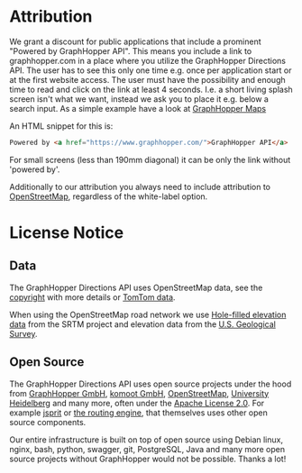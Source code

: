 # Attribution

We grant a discount for public applications that include a prominent "Powered by GraphHopper API". 
This means you include a link to graphhopper.com in a place where you utilize the GraphHopper Directions API. 
The user has to see this only one time e.g. once per application start 
or at the first website access. The user must have the possibility and enough time to read and 
click on the link at least 4 seconds. I.e. a short living splash screen isn't what we want, 
instead we ask you to place it e.g. below a search input. As a simple example have a look 
at [GraphHopper Maps](https://graphhopper.com/maps/)

An HTML snippet for this is:

```html
Powered by <a href="https://www.graphhopper.com/">GraphHopper API</a>
```

For small screens (less than 190mm diagonal) it can be only the link without 'powered by'. 

Additionally to our attribution you always need to include 
attribution to [OpenStreetMap](https://www.openstreetmap.org/copyright/), regardless of
the white-label option.

# License Notice

## Data

The GraphHopper Directions API uses OpenStreetMap data, see the [copyright](https://www.openstreetmap.org/copyright/) with more details or [TomTom data](https://www.graphhopper.com/tomtom-end-user-license-agreement/). 

When using the OpenStreetMap road network we use [Hole-filled elevation data](http://www.cgiar-csi.org/data/srtm-90m-digital-elevation-database-v4-1) from the SRTM project and elevation data from the [U.S. Geological Survey](https://lta.cr.usgs.gov/GMTED2010).

## Open Source

The GraphHopper Directions API uses open source projects under the hood from [GraphHopper GmbH](https://www.graphhopper.com/), [komoot GmbH](https://www.komoot.de/), 
[OpenStreetMap](https://wiki.openstreetmap.org/wiki/Nominatim), [University Heidelberg](http://www.geog.uni-heidelberg.de/gis/index_en.html) and many more, 
often under the [Apache License 2.0](https://www.apache.org/licenses/LICENSE-2.0). 
For example [jsprit](https://github.com/graphhopper/jsprit/blob/master/NOTICE.md) or 
[the routing engine](https://github.com/graphhopper/graphhopper/blob/master/NOTICE.md), that themselves uses other open source components.

Our entire infrastructure is built on top of open source using Debian linux, nginx, bash, python, swagger, git, PostgreSQL, Java and many 
more open source projects without GraphHopper would not be possible. Thanks a lot!
